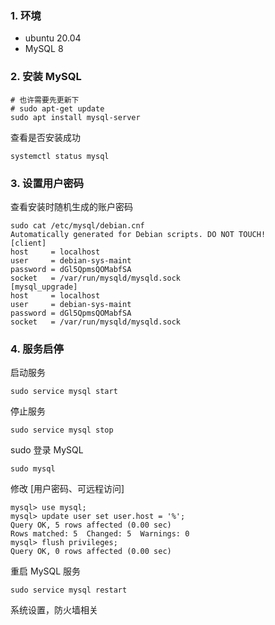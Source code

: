 ### 1. 环境

- ubuntu 20.04
- MySQL 8

### 2. 安装 MySQL

```shell
# 也许需要先更新下
# sudo apt-get update
sudo apt install mysql-server
```

查看是否安装成功

```shell
systemctl status mysql
```

### 3. 设置用户密码

查看安装时随机生成的账户密码

```shell
sudo cat /etc/mysql/debian.cnf
Automatically generated for Debian scripts. DO NOT TOUCH!
[client]
host     = localhost
user     = debian-sys-maint
password = dGl5QpmsQOMabfSA
socket   = /var/run/mysqld/mysqld.sock
[mysql_upgrade]
host     = localhost
user     = debian-sys-maint
password = dGl5QpmsQOMabfSA
socket   = /var/run/mysqld/mysqld.sock
```

### 4. 服务启停

启动服务 

```shell
sudo service mysql start
```

停止服务

```shell
sudo service mysql stop
```

sudo 登录 MySQL

```shell
sudo mysql
```

修改 [用户密码、可远程访问]

```mysql
mysql> use mysql;
mysql> update user set user.host = '%';
Query OK, 5 rows affected (0.00 sec)
Rows matched: 5  Changed: 5  Warnings: 0
mysql> flush privileges;
Query OK, 0 rows affected (0.00 sec)
```

重启 MySQL 服务

```shell
sudo service mysql restart
```

系统设置，防火墙相关

